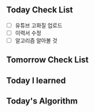## Today Check List

- [ ] 유튜브 고화질 업로드
- [ ] 이력서 수정
- [ ] 알고리즘 알아볼 것

## Tomorrow Check List



## Today I learned



## Today's Algorithm

